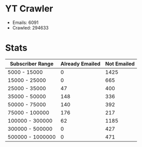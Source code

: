 # YT Crawler
- Emails: 6091
- Crawled: 294633

# Stats
| Subscriber Range  | Already Emailed | Not Emailed |
|-------|-------|-------|
| 5000 - 15000 | 0 | 1425 |
| 15000 - 25000 | 0 | 665 |
| 25000 - 35000 | 47 | 400 |
| 35000 - 50000 | 148 | 336 |
| 50000 - 75000 | 140 | 392 |
| 75000 - 100000 | 176 | 217 |
| 100000 - 300000 | 62 | 1185 |
| 300000 - 500000 | 0 | 427 |
| 500000 - 1000000 | 0 | 471 |
